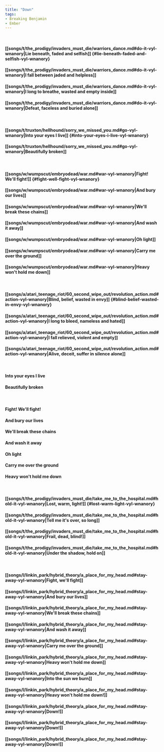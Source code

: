 ```yaml
---
title: "Down"
tags:
- Breaking Benjamin
- Ember
---
```

&nbsp;
#### [[songs/t/the_prodigy/invaders_must_die/warriors_dance.md#do-it-vyl-wnanory|Lie beneath, faded and selfish]] {#lie-beneath-faded-and-selfish-vyl-wnanory}
#### [[songs/t/the_prodigy/invaders_must_die/warriors_dance.md#do-it-vyl-wnanory|I fall between jaded and helpless]]
#### [[songs/t/the_prodigy/invaders_must_die/warriors_dance.md#do-it-vyl-wnanory|I long to breathe, wasted and empty inside]]
#### [[songs/t/the_prodigy/invaders_must_die/warriors_dance.md#do-it-vyl-wnanory|Defeat, faceless and buried alone]]
&nbsp;
#### [[songs/t/truxton/hellhound/sorry_we_missed_you.md#go-vyl-wnanory|Into your eyes I live]] {#into-your-eyes-i-live-vyl-wnanory}
#### [[songs/t/truxton/hellhound/sorry_we_missed_you.md#go-vyl-wnanory|Beautifully broken]]
&nbsp;
#### [[songs/w/wumpscut/embryodead/war.md#war-vyl-wnanory|Fight! We'll fight!]] {#fight-well-fight-vyl-wnanory}
#### [[songs/w/wumpscut/embryodead/war.md#war-vyl-wnanory|And bury our lives]]
#### [[songs/w/wumpscut/embryodead/war.md#war-vyl-wnanory|We'll break these chains]]
#### [[songs/w/wumpscut/embryodead/war.md#war-vyl-wnanory|And wash it away]]
#### [[songs/w/wumpscut/embryodead/war.md#war-vyl-wnanory|Oh light]]
#### [[songs/w/wumpscut/embryodead/war.md#war-vyl-wnanory|Carry me over the ground]]
#### [[songs/w/wumpscut/embryodead/war.md#war-vyl-wnanory|Heavy won't hold me down]]
&nbsp;
#### [[songs/a/atari_teenage_riot/60_second_wipe_out/revolution_action.md#action-vyl-wnanory|Blind, belief, wasted in envy]] {#blind-belief-wasted-in-envy-vyl-wnanory}
#### [[songs/a/atari_teenage_riot/60_second_wipe_out/revolution_action.md#action-vyl-wnanory|I long to bleed, nameless and hated]]
#### [[songs/a/atari_teenage_riot/60_second_wipe_out/revolution_action.md#action-vyl-wnanory|I fall relieved, violent and empty]]
#### [[songs/a/atari_teenage_riot/60_second_wipe_out/revolution_action.md#action-vyl-wnanory|Alive, deceit, suffer in silence alone]]
&nbsp;
#### Into your eyes I live
#### Beautifully broken
&nbsp;
#### Fight! We'll fight!
#### And bury our lives
#### We'll break these chains
#### And wash it away
#### Oh light
#### Carry me over the ground
#### Heavy won't hold me down
&nbsp;
#### [[songs/t/the_prodigy/invaders_must_die/take_me_to_the_hospital.md#hold-it-vyl-wnanory|Lost, warm, light!]] {#lost-warm-light-vyl-wnanory}
#### [[songs/t/the_prodigy/invaders_must_die/take_me_to_the_hospital.md#hold-it-vyl-wnanory|Tell me it's over, so long]]
#### [[songs/t/the_prodigy/invaders_must_die/take_me_to_the_hospital.md#hold-it-vyl-wnanory|Frail, dead, blind!]]
#### [[songs/t/the_prodigy/invaders_must_die/take_me_to_the_hospital.md#hold-it-vyl-wnanory|Under the shadow, hold on]]
&nbsp;
#### [[songs/l/linkin_park/hybrid_theory/a_place_for_my_head.md#stay-away-vyl-wnanory|Fight, we'll fight]]
#### [[songs/l/linkin_park/hybrid_theory/a_place_for_my_head.md#stay-away-vyl-wnanory|And bury our lives]]
#### [[songs/l/linkin_park/hybrid_theory/a_place_for_my_head.md#stay-away-vyl-wnanory|We'll break these chains]]
#### [[songs/l/linkin_park/hybrid_theory/a_place_for_my_head.md#stay-away-vyl-wnanory|And wash it away]]
#### [[songs/l/linkin_park/hybrid_theory/a_place_for_my_head.md#stay-away-vyl-wnanory|Carry me over the ground]]
#### [[songs/l/linkin_park/hybrid_theory/a_place_for_my_head.md#stay-away-vyl-wnanory|Heavy won't hold me down]]
#### [[songs/l/linkin_park/hybrid_theory/a_place_for_my_head.md#stay-away-vyl-wnanory|Into the sun we burn]]
#### [[songs/l/linkin_park/hybrid_theory/a_place_for_my_head.md#stay-away-vyl-wnanory|Heavy won't hold me down!]]
#### [[songs/l/linkin_park/hybrid_theory/a_place_for_my_head.md#stay-away-vyl-wnanory|Down!]]
#### [[songs/l/linkin_park/hybrid_theory/a_place_for_my_head.md#stay-away-vyl-wnanory|Down!]]
#### [[songs/l/linkin_park/hybrid_theory/a_place_for_my_head.md#stay-away-vyl-wnanory|Down!]]
